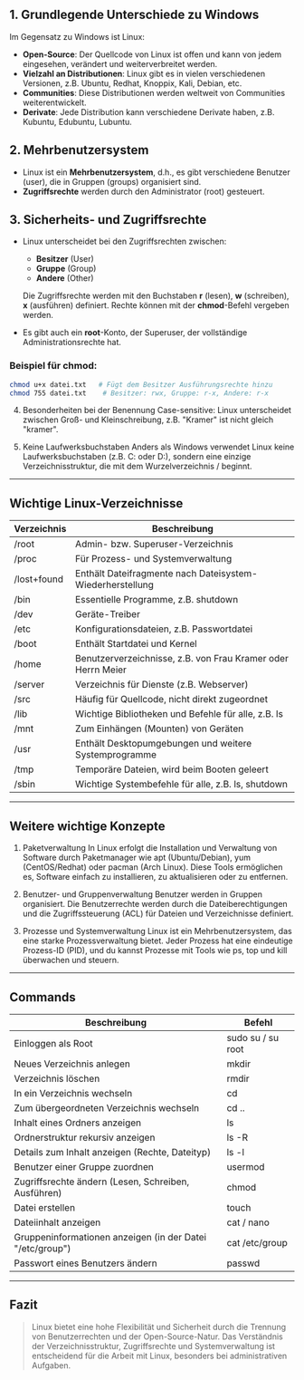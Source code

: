 
## 1. Grundlegende Unterschiede zu Windows
Im Gegensatz zu Windows ist Linux:
- **Open-Source**: Der Quellcode von Linux ist offen und kann von jedem eingesehen, verändert und weiterverbreitet werden.
- **Vielzahl an Distributionen**: Linux gibt es in vielen verschiedenen Versionen, z.B. Ubuntu, Redhat, Knoppix, Kali, Debian, etc.
- **Communities**: Diese Distributionen werden weltweit von Communities weiterentwickelt.
- **Derivate**: Jede Distribution kann verschiedene Derivate haben, z.B. Kubuntu, Edubuntu, Lubuntu.

## 2. Mehrbenutzersystem
- Linux ist ein **Mehrbenutzersystem**, d.h., es gibt verschiedene Benutzer (user), die in Gruppen (groups) organisiert sind.
- **Zugriffsrechte** werden durch den Administrator (root) gesteuert.

## 3. Sicherheits- und Zugriffsrechte
- Linux unterscheidet bei den Zugriffsrechten zwischen:
  - **Besitzer** (User)
  - **Gruppe** (Group)
  - **Andere** (Other)
  
  Die Zugriffsrechte werden mit den Buchstaben **r** (lesen), **w** (schreiben), **x** (ausführen) definiert. Rechte können mit der **chmod**-Befehl vergeben werden.

- Es gibt auch ein **root**-Konto, der Superuser, der vollständige Administrationsrechte hat.

### Beispiel für chmod:
```bash
chmod u+x datei.txt   # Fügt dem Besitzer Ausführungsrechte hinzu
chmod 755 datei.txt    # Besitzer: rwx, Gruppe: r-x, Andere: r-x
```


4. Besonderheiten bei der Benennung
    Case-sensitive: Linux unterscheidet zwischen Groß- und Kleinschreibung, z.B. "Kramer" ist nicht gleich "kramer".

5. Keine Laufwerksbuchstaben
    Anders als Windows verwendet Linux keine Laufwerksbuchstaben (z.B. C: oder D:), sondern eine einzige Verzeichnisstruktur, die mit dem Wurzelverzeichnis / beginnt.

---

## Wichtige Linux-Verzeichnisse

| Verzeichnis   | Beschreibung                                                                 |
|---------------|-----------------------------------------------------------------------------|
| /root         | Admin- bzw. Superuser-Verzeichnis                                            |
| /proc         | Für Prozess- und Systemverwaltung                                            |
| /lost+found   | Enthält Dateifragmente nach Dateisystem-Wiederherstellung                     |
| /bin          | Essentielle Programme, z.B. shutdown                                          |
| /dev          | Geräte-Treiber                                                               |
| /etc          | Konfigurationsdateien, z.B. Passwortdatei                                     |
| /boot         | Enthält Startdatei und Kernel                                                |
| /home         | Benutzerverzeichnisse, z.B. von Frau Kramer oder Herrn Meier                 |
| /server       | Verzeichnis für Dienste (z.B. Webserver)                                     |
| /src          | Häufig für Quellcode, nicht direkt zugeordnet                                |
| /lib          | Wichtige Bibliotheken und Befehle für alle, z.B. ls                         |
| /mnt          | Zum Einhängen (Mounten) von Geräten                                          |
| /usr          | Enthält Desktopumgebungen und weitere Systemprogramme                        |
| /tmp          | Temporäre Dateien, wird beim Booten geleert                                  |
| /sbin         | Wichtige Systembefehle für alle, z.B. ls, shutdown                           |

---

## Weitere wichtige Konzepte
1. Paketverwaltung
In Linux erfolgt die Installation und Verwaltung von Software durch Paketmanager wie apt (Ubuntu/Debian), yum (CentOS/Redhat) oder pacman (Arch Linux). Diese Tools ermöglichen es, Software einfach zu installieren, zu aktualisieren oder zu entfernen.

2. Benutzer- und Gruppenverwaltung
Benutzer werden in Gruppen organisiert. Die Benutzerrechte werden durch die Dateiberechtigungen und die Zugriffssteuerung (ACL) für Dateien und Verzeichnisse definiert.

3. Prozesse und Systemverwaltung
Linux ist ein Mehrbenutzersystem, das eine starke Prozessverwaltung bietet. Jeder Prozess hat eine eindeutige Prozess-ID (PID), und du kannst Prozesse mit Tools wie ps, top und kill überwachen und steuern.

---
## Commands

| Beschreibung                                              | Befehl            |
| --------------------------------------------------------- | ----------------- |
| Einloggen als Root                                        | sudo su / su root |
| Neues Verzeichnis anlegen                                 | mkdir             |
| Verzeichnis löschen                                       | rmdir             |
| In ein Verzeichnis wechseln                               | cd                |
| Zum übergeordneten Verzeichnis wechseln                   | cd ..             |
| Inhalt eines Ordners anzeigen                             | ls                |
| Ordnerstruktur rekursiv anzeigen                          | ls -R             |
| Details zum Inhalt anzeigen (Rechte, Dateityp)            | ls -l             |
| Benutzer einer Gruppe zuordnen                            | usermod           |
| Zugriffsrechte ändern (Lesen, Schreiben, Ausführen)       | chmod             |
| Datei erstellen                                           | touch             |
| Dateiinhalt anzeigen                                      | cat / nano        |
| Gruppeninformationen anzeigen (in der Datei "/etc/group") | cat /etc/group    |
| Passwort eines Benutzers ändern                           | passwd            |

---
## Fazit

>Linux bietet eine hohe Flexibilität und Sicherheit durch die Trennung von Benutzerrechten und der Open-Source-Natur. Das Verständnis der Verzeichnisstruktur, Zugriffsrechte und Systemverwaltung ist entscheidend für die Arbeit mit Linux, besonders bei administrativen Aufgaben.

